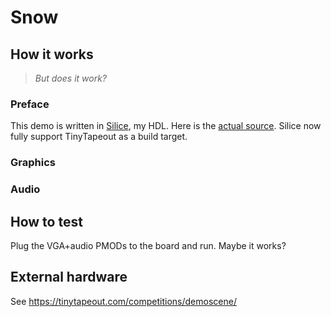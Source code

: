 <!---

This file is used to generate your project datasheet. Please fill in the information below and delete any unused
sections.

You can also include images in this folder and reference them in the markdown. Each image must be less than
512 kb in size, and the combined size of all images must be less than 1 MB.
-->

# Snow

## How it works

> *But does it work?*

### Preface

This demo is written in [Silice](https://github.com/sylefeb/Silice/), my HDL.
Here is the [actual source](../src/silice/vga_demo.si). Silice now fully support TinyTapeout as a build target.

### Graphics


### Audio


## How to test

Plug the VGA+audio PMODs to the board and run. Maybe it works?

## External hardware

See https://tinytapeout.com/competitions/demoscene/
